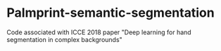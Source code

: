 # Palmprint-semantic-segmentation
Code associated with ICCE 2018 paper "Deep learning for hand segmentation in complex backgrounds"
